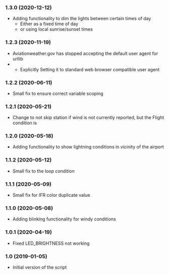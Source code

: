 ### 1.3.0 (2020-12-12)
- Adding functionality to dim the lights between certain times of day
  - Either as a fixed time of day
  - or using local sunrise/sunset times

### 1.2.3 (2020-11-19)
- Aviationweather.gov has stopped accepting the default user agent for urllib
- - Explicitly Setting it to standard web browser compatible user agent

### 1.2.2 (2020-06-11)
- Small fix to ensure correct variable scoping

### 1.2.1 (2020-05-21)
- Change to not skip station if wind is not currently reported, but the Flight condition is

### 1.2.0 (2020-05-18)
- Adding functionality to show lightning conditions in vicinity of the airport

### 1.1.2 (2020-05-12)
- Small fix to the loop condition

### 1.1.1 (2020-05-09)
- Small fix for IFR color duplicate value

### 1.1.0 (2020-05-08)
- Adding blinking functionality for windy conditions

### 1.0.1 (2020-04-19)
- Fixed LED_BRIGHTNESS not working

### 1.0 (2019-01-05)
- Initial version of the script
